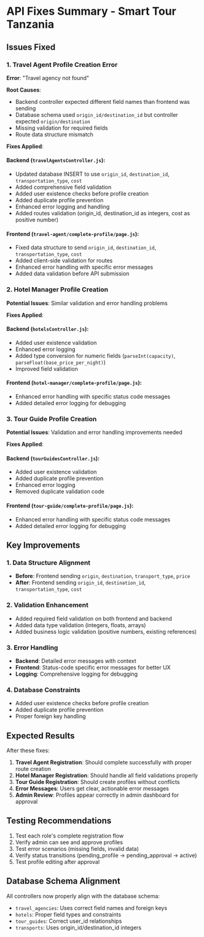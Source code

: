 # API Fixes Summary - Smart Tour Tanzania

## Issues Fixed

### 1. Travel Agent Profile Creation Error
**Error**: "Travel agency not found"

**Root Causes**:
- Backend controller expected different field names than frontend was sending
- Database schema used `origin_id/destination_id` but controller expected `origin/destination`
- Missing validation for required fields
- Route data structure mismatch

**Fixes Applied**:

#### Backend (`travelAgentsController.js`):
- Updated database INSERT to use `origin_id`, `destination_id`, `transportation_type`, `cost`
- Added comprehensive field validation
- Added user existence checks before profile creation
- Added duplicate profile prevention
- Enhanced error logging and handling
- Added routes validation (origin_id, destination_id as integers, cost as positive number)

#### Frontend (`travel-agent/complete-profile/page.js`):
- Fixed data structure to send `origin_id`, `destination_id`, `transportation_type`, `cost`
- Added client-side validation for routes
- Enhanced error handling with specific error messages
- Added data validation before API submission

### 2. Hotel Manager Profile Creation
**Potential Issues**: Similar validation and error handling problems

**Fixes Applied**:

#### Backend (`hotelsController.js`):
- Added user existence validation
- Enhanced error logging
- Added type conversion for numeric fields (`parseInt(capacity)`, `parseFloat(base_price_per_night)`)
- Improved field validation

#### Frontend (`hotel-manager/complete-profile/page.js`):
- Enhanced error handling with specific status code messages
- Added detailed error logging for debugging

### 3. Tour Guide Profile Creation
**Potential Issues**: Validation and error handling improvements needed

**Fixes Applied**:

#### Backend (`tourGuidesController.js`):
- Added user existence validation
- Added duplicate profile prevention
- Enhanced error logging
- Removed duplicate validation code

#### Frontend (`tour-guide/complete-profile/page.js`):
- Enhanced error handling with specific status code messages
- Added detailed error logging for debugging

## Key Improvements

### 1. Data Structure Alignment
- **Before**: Frontend sending `origin`, `destination`, `transport_type`, `price`
- **After**: Frontend sending `origin_id`, `destination_id`, `transportation_type`, `cost`

### 2. Validation Enhancement
- Added required field validation on both frontend and backend
- Added data type validation (integers, floats, arrays)
- Added business logic validation (positive numbers, existing references)

### 3. Error Handling
- **Backend**: Detailed error messages with context
- **Frontend**: Status-code specific error messages for better UX
- **Logging**: Comprehensive logging for debugging

### 4. Database Constraints
- Added user existence checks before profile creation
- Added duplicate profile prevention
- Proper foreign key handling

## Expected Results

After these fixes:
1. **Travel Agent Registration**: Should complete successfully with proper route creation
2. **Hotel Manager Registration**: Should handle all field validations properly
3. **Tour Guide Registration**: Should create profiles without conflicts
4. **Error Messages**: Users get clear, actionable error messages
5. **Admin Review**: Profiles appear correctly in admin dashboard for approval

## Testing Recommendations

1. Test each role's complete registration flow
2. Verify admin can see and approve profiles
3. Test error scenarios (missing fields, invalid data)
4. Verify status transitions (pending_profile → pending_approval → active)
5. Test profile editing after approval

## Database Schema Alignment

All controllers now properly align with the database schema:
- `travel_agencies`: Uses correct field names and foreign keys
- `hotels`: Proper field types and constraints
- `tour_guides`: Correct user_id relationships
- `transports`: Uses origin_id/destination_id integers